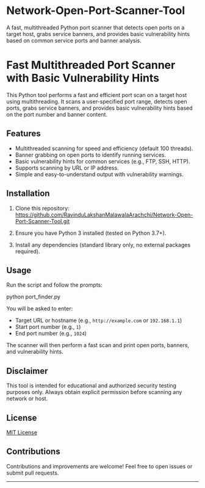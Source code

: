 # Network-Open-Port-Scanner-Tool
A fast, multithreaded Python port scanner that detects open ports on a target host, grabs service banners, and provides basic vulnerability hints based on common service ports and banner analysis.

# Fast Multithreaded Port Scanner with Basic Vulnerability Hints

This Python tool performs a fast and efficient port scan on a target host using multithreading. It scans a user-specified port range, detects open ports, grabs service banners, and provides basic vulnerability hints based on the port number and banner content.

## Features

- Multithreaded scanning for speed and efficiency (default 100 threads).
- Banner grabbing on open ports to identify running services.
- Basic vulnerability hints for common services (e.g., FTP, SSH, HTTP).
- Supports scanning by URL or IP address.
- Simple and easy-to-understand output with vulnerability warnings.

## Installation

1. Clone this repository:
https://github.com/RavinduLakshanMalawalaArachchi/Network-Open-Port-Scanner-Tool.git


2. Ensure you have Python 3 installed (tested on Python 3.7+).

3. Install any dependencies (standard library only, no external packages required).

## Usage

Run the script and follow the prompts:

python port_finder.py

You will be asked to enter:

- Target URL or hostname (e.g., `http://example.com` or `192.168.1.1`)
- Start port number (e.g., `1`)
- End port number (e.g., `1024`)

The scanner will then perform a fast scan and print open ports, banners, and vulnerability hints.

## Disclaimer

This tool is intended for educational and authorized security testing purposes only. Always obtain explicit permission before scanning any network or host.

## License

[MIT License](LICENSE)

## Contributions

Contributions and improvements are welcome! Feel free to open issues or submit pull requests.

---



